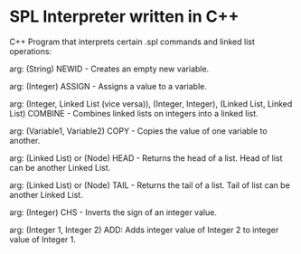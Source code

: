 # SPL Interpreter written in C++

C++ Program that interprets certain .spl commands and linked list operations:

arg: (String)
NEWID - Creates an empty new variable.

arg: (Integer) 
ASSIGN - Assigns a value to a variable.

arg: (Integer, Linked List (vice versa)), (Integer, Integer), (Linked List, Linked List)
COMBINE - Combines linked lists on integers into a linked list.

arg: (Variable1, Variable2)
COPY - Copies the value of one variable to another.

arg: (Linked List) or (Node)
HEAD - Returns the head of a list. Head of list can be another Linked List.

arg: (Linked List) or (Node)
TAIL - Returns the tail of a list. Tail of list can be another Linked List.

arg: (Integer)
CHS - Inverts the sign of an integer value.

arg: (Integer 1, Integer 2)
ADD: Adds integer value of Integer 2 to integer value of Integer 1.

